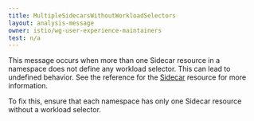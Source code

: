```yaml
---
title: MultipleSidecarsWithoutWorkloadSelectors
layout: analysis-message
owner: istio/wg-user-experience-maintainers
test: n/a
---
```


This message occurs when more than one Sidecar resource in a namespace does not define any workload selector. This can lead to undefined behavior. See the reference for the [Sidecar](/ko/docs/reference/config/networking/sidecar/) resource for more information.

To fix this, ensure that each namespace has only one Sidecar resource without a workload selector.
